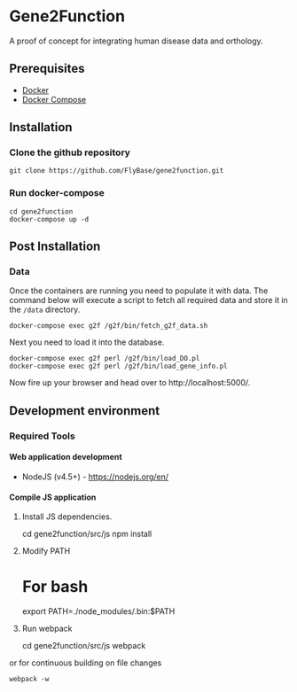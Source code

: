 # Gene2Function

A proof of concept for integrating human disease data and orthology.

## Prerequisites

* [Docker](https://www.docker.com/products/overview)
* [Docker Compose](https://docs.docker.com/compose/install/)

## Installation

### Clone the github repository

    git clone https://github.com/FlyBase/gene2function.git

### Run docker-compose

    cd gene2function
    docker-compose up -d

## Post Installation

### Data

Once the containers are running you need to populate it with data.
The command below will execute a script to fetch all required data
and store it in the `/data` directory.


    docker-compose exec g2f /g2f/bin/fetch_g2f_data.sh

Next you need to load it into the database.

    docker-compose exec g2f perl /g2f/bin/load_DO.pl
    docker-compose exec g2f perl /g2f/bin/load_gene_info.pl


Now fire up your browser and head over to http://localhost:5000/.


## Development environment

### Required Tools

#### Web application development 

* NodeJS (v4.5+) - https://nodejs.org/en/

#### Compile JS application

1. Install JS dependencies.

    cd gene2function/src/js
    npm install

2. Modify PATH

    # For bash
    export PATH=./node_modules/.bin:$PATH

3. Run webpack

    cd gene2function/src/js
    webpack

or for continuous building on file changes

    webpack -w 
